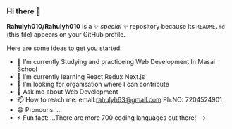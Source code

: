 ### Hi there 👋


**Rahulyh010/Rahulyh010** is a ✨ _special_ ✨ repository because its `README.md` (this file) appears on your GitHub profile.

Here are some ideas to get you started:

- 🔭 I’m currently Studying and practiceing Web Development In Masai School
- 🌱 I’m currently learning React Redux Next.js 
- 👯 I’m looking for organisation where I can contribute 
- 💬 Ask me about Web Development
- 📫 How to reach me: email:rahulyh63@gmail.com Ph.NO: 7204524901
- 😄 Pronouns: ...
- ⚡ Fun fact: ...There are more 700 coding languages out there! 
-->
